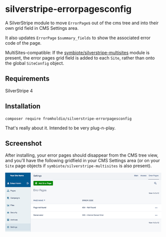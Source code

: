 # silverstripe-errorpagesconfig

A SilverStripe module to move `ErrorPage`s out of the cms tree and into their own grid field in CMS Settings area.

It also updates `ErrorPage` `$summary_fields` to show the associated error code of the page.

MultiSites-compatible: If the [symbiote/silverstripe-multisites](https://github.com/symbiote/silverstripe-multisites) module is present, the error pages grid field is added to each `Site`, rather than onto the global `SiteConfig` object.

## Requirements

SilverStripe 4

## Installation

`composer require fromholdio/silverstripe-errorpagesconfig`

That's really about it. Intended to be very plug-n-play.

## Screenshot

After installing, your error pages should disappear from the CMS tree view, and you'll have the following gridfield in your CMS Settings area (or on your `Site` page objects if `symbiote/silverstripe-multisites` is also present). 

![Error pages config](docs/en/_images/01-errorpagesconfig.png)
